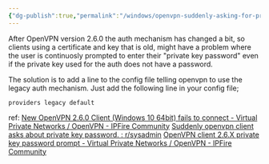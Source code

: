 ```yaml
---
{"dg-publish":true,"permalink":"/windows/openvpn-suddenly-asking-for-private-key-password/","tags":["openvpn","windows","ssl","public"],"noteIcon":"1","created":"2024-05-27T16:10:17.439+02:00","updated":"2024-05-27T16:14:53.746+02:00"}
---
```


After OpenVPN version 2.6.0 the auth mechanism has changed a bit, so clients using a certificate and key that is old, might have a problem where the user is continuosly prompted to enter their "private key password" even if the private key used for the auth does not have a password.

The solution is to add a line to the config file telling openvpn to use the legacy auth mechanism.
Just add the following line in your config file;
```
providers legacy default
```

ref:
[New OpenVPN 2.6.0 Client (Windows 10 64bit) fails to connect - Virtual Private Networks / OpenVPN - IPFire Community](https://community.ipfire.org/t/new-openvpn-2-6-0-client-windows-10-64bit-fails-to-connect/9283/3)
[Suddenly openvpn client asks about private key password. : r/sysadmin](https://www.reddit.com/r/sysadmin/comments/z9miwu/suddenly_openvpn_client_asks_about_private_key/)
[OpenVPN client 2.6.X private key password prompt - Virtual Private Networks / OpenVPN - IPFire Community](https://community.ipfire.org/t/openvpn-client-2-6-x-private-key-password-prompt/10991/9)
